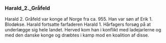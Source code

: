 ### Harald_2._Gråfeld


Harald 2. Gråfeld var konge af Norge fra ca. 955. Han var søn af Erik 1. Blodøkse. Harald fortsatte farfaderen Harald 1. Hårfagers forsøg på at underlægge sig hele landet. Herved kom han i konflikt med ladejarlerne og med den danske konge og dræbtes i kamp mod en koalition af disse.